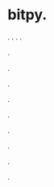 # bitpy.
.
.
.
.












.






















































.
























.



























.

















































































.































































.































































































.















.

































.
